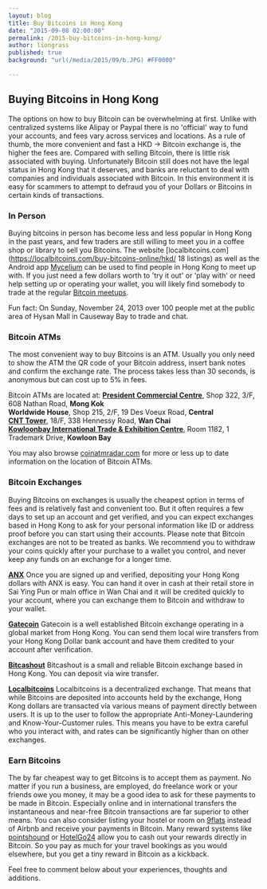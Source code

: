 ```yaml
---
layout: blog
title: Buy Bitcoins in Hong Kong
date: "2015-09-08 02:00:00"
permalink: /2015-buy-bitcoins-in-hong-kong/
author: liongrass
published: true
background: "url(/media/2015/09/b.JPG) #FF0000"

---
```


## Buying Bitcoins in Hong Kong

The options on how to buy Bitcoin can be overwhelming at first. Unlike with centralized systems like Alipay or Paypal there is no 'official' way to fund your accounts, and fees vary across services and locations. As a rule of thumb, the more convenient and fast a HKD -> Bitcoin exchange is, the higher the fees are.
Compared with selling Bitcoin, there is little risk associated with buying.
Unfortunately Bitcoin still does not have the legal status in Hong Kong that it deserves, and banks are reluctant to deal with companies and individuals associated with Bitcoin. In this environment it is easy for scammers to attempt to defraud you of your Dollars or Bitcoins in certain kinds of transactions.

### In Person

Buying bitcoins in person has become less and less popular in Hong Kong in the past years, and few traders are still willing to meet you in a coffee shop or library to sell you Bitcoins. The website [localbitcoins.com](https://localbitcoins.com/buy-bitcoins-online/hkd/ 18 listings) as well as the Android app [Mycelium](https://mycelium.com/lt/help.html) can be used to find people in Hong Kong to meet up with.
If you just need a few dollars worth to 'try it out' or 'play with' or need help setting up or operating your wallet, you will likely find somebody to trade at the regular [Bitcoin meetups](http://www.meetup.com/Bitcoin-HK/).

Fun fact: On Sunday, November 24, 2013 over 100 people met at the public area of Hysan Mall in Causeway Bay to trade and chat.

### Bitcoin ATMs

The most convenient way to buy Bitcoins is an ATM. Usually you only need to show the ATM the QR code of your Bitcoin address, insert bank notes and confirm the exchange rate. The process takes less than 30 seconds, is anonymous but can cost up to 5% in fees.

Bitcoin ATMs are located at:
**[President Commercial Centre](http://hkbitcoinatm.com/)**, Shop 322, 3/F, 608 Nathan Road, **Mong Kok**    
**Worldwide House**, Shop 215, 2/F, 19 Des Voeux Road, **Central**    
**[CNT Tower](https://anxintl.com/contact-us/)**, 18/F, 338 Hennessy Road, **Wan Chai**    
**[Kowloonbay International Trade & Exhibition Centre](http://www.bitcoinatm.com.hk/)**, Room 1182, 1 Trademark Drive, **Kowloon Bay**    

You may also browse [coinatmradar.com](http://coinatmradar.com/) for more or less up to date information on the location of Bitcoin ATMs.

### Bitcoin Exchanges

Buying Bitcoins on exchanges is usually the cheapest option in terms of fees and is relatively fast and convenient too. But it often requires a few days to set up an account and get verified, and you can expect exchanges based in Hong Kong to ask for your personal information like ID or address proof before you can start using their accounts.
Please note that Bitcoin exchanges are not to be treated as banks. We recommend you to withdraw your coins quickly after your purchase to a wallet you control, and never keep any funds on an exchange for a longer time.

**[ANX](https://anxpro.com/)**
Once you are signed up and verified, depositing your Hong Kong dollars with ANX is easy. You can hand it over in cash at their retail store in Sai Ying Pun or main office in Wan Chai and it will be credited quickly to your account, where you can exchange them to Bitcoin and withdraw to your wallet.

**[Gatecoin](https://gatecoin.com/)**
Gatecoin is a well established Bitcoin exchange operating in a global market from Hong Kong. You can send them local wire transfers from your Hong Kong Dollar bank account and have them credited to your account after verification.

**[Bitcashout](https://www.bitcashout.com/)**
Bitcashout is a small and reliable Bitcoin exchange based in Hong Kong. You can deposit via wire transfer.

**[Localbitcoins](https://localbitcoins.com/country/HK)**
Localbitcoins is a decentralized exchange. That means that while Bitcoins are deposited into accounts held by the exchange, Hong Kong dollars are transacted via various means of payment directly between users. It is up to the user to follow the appropriate Anti-Money-Laundering and Know-Your-Customer rules.
This means you have to be extra careful who you interact with, and rates can be significantly higher than on other exchanges.

### Earn Bitcoins

The by far cheapest way to get Bitcoins is to accept them as payment. No matter if you run a business, are employed, do freelance work or your friends owe you money, it may be a good idea to ask for these payments to be made in Bitcoin. Especially online and in international transfers the instantaneous and near-free Bitcoin transactions are far superior to other means.
You can also consider listing your hostel or room on [9flats](https://www.9flats.com/) instead of Airbnb and receive your payments in Bitcoin.
Many reward systems like [pointshound](https://www.pointshound.com/) or [HotelGo24](https://www.hotelgo24.com/) allow you to cash out your rewards directly in Bitcoin. So you pay as much for your travel bookings as you would elsewhere, but you get a tiny reward in Bitcoin as a kickback.


Feel free to comment below about your experiences, thoughts and additions.


